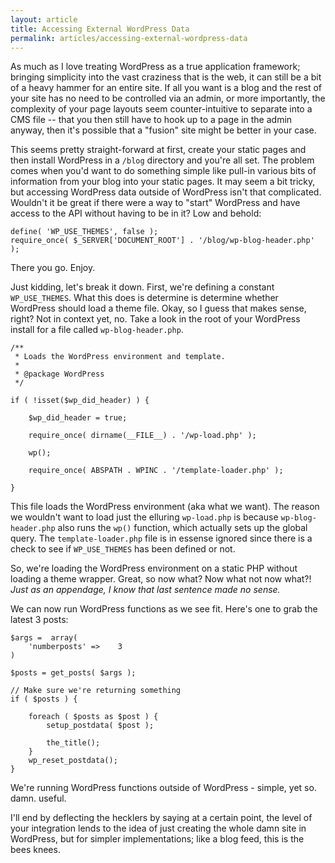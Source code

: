 ```yaml
---
layout: article
title: Accessing External WordPress Data
permalink: articles/accessing-external-wordpress-data
---
```


As much as I love treating WordPress as a true application framework; bringing simplicity into the vast craziness that is the web, it can still be a bit of a heavy hammer for an entire site. If all you want is a blog and the rest of your site has no need to be controlled via an admin, or more importantly, the complexity of your page layouts seem counter-intuitive to separate into a CMS file -- that you then still have to hook up to a page in the admin anyway, then it's possible that a "fusion" site might be better in your case.

This seems pretty straight-forward at first, create your static pages and then install WordPress in a `/blog` directory and you're all set. The problem comes when you'd want to do something simple like pull-in various bits of information from your blog into your static pages. It may seem a bit tricky, but accessing WordPress data outside of WordPress isn't that complicated. Wouldn't it be great if there were a way to "start" WordPress and have access to the API without having to be in it? Low and behold:

    define( 'WP_USE_THEMES', false );
    require_once( $_SERVER['DOCUMENT_ROOT'] . '/blog/wp-blog-header.php' );

There you go. Enjoy.

Just kidding, let's break it down. First, we're defining a constant `WP_USE_THEMES`. What this does is determine is determine whether WordPress should load a theme file. Okay, so I guess that makes sense, right? Not in context yet, no. Take a look in the root of your WordPress install for a file called `wp-blog-header.php`.

    /**
     * Loads the WordPress environment and template.
     *
     * @package WordPress
     */

    if ( !isset($wp_did_header) ) {

        $wp_did_header = true;

        require_once( dirname(__FILE__) . '/wp-load.php' );

        wp();

        require_once( ABSPATH . WPINC . '/template-loader.php' );

    }

This file loads the WordPress environment (aka what we want). The reason we wouldn't want to load just the elluring `wp-load.php` is because `wp-blog-header.php` also runs the `wp()` function, which actually sets up the global query. The `template-loader.php` file is in essense ignored since there is a check to see if `WP_USE_THEMES` has been defined or not.

So, we're loading the WordPress environment on a static PHP without loading a theme wrapper. Great, so now what? Now what not now what?! _Just as an appendage, I know that last sentence made no sense._

We can now run WordPress functions as we see fit. Here's one to grab the latest 3 posts:

    $args =  array(
        'numberposts' =>    3
    )

    $posts = get_posts( $args );

    // Make sure we're returning something
    if ( $posts ) {

        foreach ( $posts as $post ) {
            setup_postdata( $post );

            the_title();
        }
        wp_reset_postdata();
    }

We're running WordPress functions outside of WordPress - simple, yet so. damn. useful.

I'll end by deflecting the hecklers by saying at a certain point, the level of your integration lends to the idea of just creating the whole damn site in WordPress, but for simpler implementations; like a blog feed, this is the bees knees.
